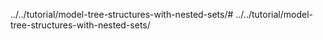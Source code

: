 ../../tutorial/model-tree-structures-with-nested-sets/# ../../tutorial/model-tree-structures-with-nested-sets/